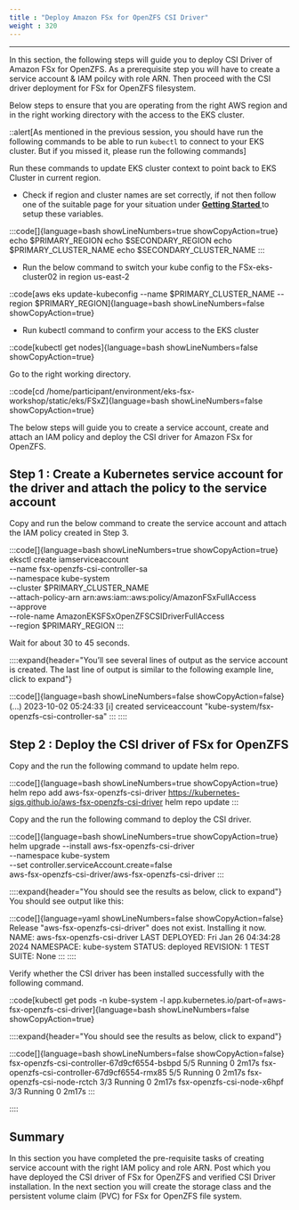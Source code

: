 ```yaml
---
title : "Deploy Amazon FSx for OpenZFS CSI Driver"
weight : 320
---
```

-------------------------------------------------------------

In this section, the following steps will guide you to deploy CSI Driver of Amazon FSx for OpenZFS. As a prerequisite step you will have to create a service account & IAM poilcy with role ARN. Then proceed with the CSI driver deployment for FSx for OpenZFS filesystem.

Below steps to ensure that you are operating from the right AWS region and in the right working directory with the access to the EKS cluster.

::alert[As mentioned in the previous session, you should have run the following commands to be able to run `kubectl` to connect to your EKS cluster. But if you missed it, please run the following commands]

Run these commands to update EKS cluster context to point back to EKS Cluster in current region. 

- Check if region and cluster names are set correctly, if not then follow one of the suitable page for your situation under **[Getting Started ](/020-setup)** to setup these variables. 

:::code[]{language=bash showLineNumbers=true showCopyAction=true}
echo $PRIMARY_REGION
echo $SECONDARY_REGION
echo $PRIMARY_CLUSTER_NAME
echo $SECONDARY_CLUSTER_NAME
:::

- Run the below command to switch your kube config to the FSx-eks-cluster02 in region us-east-2

::code[aws eks update-kubeconfig --name $PRIMARY_CLUSTER_NAME --region $PRIMARY_REGION]{language=bash showLineNumbers=false showCopyAction=true}

- Run kubectl command to confirm your access to the EKS cluster

::code[kubectl get nodes]{language=bash showLineNumbers=false showCopyAction=true}



Go to the right working directory.

::code[cd /home/participant/environment/eks-fsx-workshop/static/eks/FSxZ]{language=bash showLineNumbers=false showCopyAction=true}

The below steps will guide you to create a service account, create and attach an IAM policy and deploy the CSI driver for Amazon FSx for OpenZFS.

## Step 1 : Create a Kubernetes service account for the driver and attach the policy to the service account

Copy and run the below command to create the service account and attach the IAM policy created in Step 3. 

:::code[]{language=bash showLineNumbers=true showCopyAction=true}
eksctl create iamserviceaccount \
    --name fsx-openzfs-csi-controller-sa \
    --namespace kube-system \
    --cluster $PRIMARY_CLUSTER_NAME \
    --attach-policy-arn arn:aws:iam::aws:policy/AmazonFSxFullAccess \
    --approve \
    --role-name AmazonEKSFSxOpenZFSCSIDriverFullAccess \
    --region $PRIMARY_REGION
:::

Wait for about 30 to 45 seconds.

::::expand{header="You’ll see several lines of output as the service account is created. The last line of output is similar to the following example line, click to expand"}

:::code[]{language=bash showLineNumbers=false showCopyAction=false}
(...)
2023-10-02 05:24:33 [ℹ]  created serviceaccount "kube-system/fsx-openzfs-csi-controller-sa"
:::
::::

## Step 2 : Deploy the CSI driver of FSx for OpenZFS

Copy and the run the following command to update helm repo.

:::code[]{language=bash showLineNumbers=true showCopyAction=true}
helm repo add aws-fsx-openzfs-csi-driver https://kubernetes-sigs.github.io/aws-fsx-openzfs-csi-driver
helm repo update
:::

Copy and the run the following command to deploy the CSI driver.

:::code[]{language=bash showLineNumbers=true showCopyAction=true}
helm upgrade --install aws-fsx-openzfs-csi-driver \
    --namespace kube-system \
    --set controller.serviceAccount.create=false \
    aws-fsx-openzfs-csi-driver/aws-fsx-openzfs-csi-driver
:::

::::expand{header="You should see the results as below, click to expand"}
You should see output like this: 

:::code[]{language=yaml showLineNumbers=false showCopyAction=false}
Release "aws-fsx-openzfs-csi-driver" does not exist. Installing it now.
NAME: aws-fsx-openzfs-csi-driver
LAST DEPLOYED: Fri Jan 26 04:34:28 2024
NAMESPACE: kube-system
STATUS: deployed
REVISION: 1
TEST SUITE: None
:::
::::

Verify whether the CSI driver has been installed successfully with the following command.

::code[kubectl get pods -n kube-system -l app.kubernetes.io/part-of=aws-fsx-openzfs-csi-driver]{language=bash showLineNumbers=false showCopyAction=true}

::::expand{header="You should see the results as below, click to expand"}

:::code[]{language=bash showLineNumbers=false showCopyAction=false}
fsx-openzfs-csi-controller-67d9cf6554-bsbpd   5/5     Running   0          2m17s
fsx-openzfs-csi-controller-67d9cf6554-rmx85   5/5     Running   0          2m17s
fsx-openzfs-csi-node-rctch                    3/3     Running   0          2m17s
fsx-openzfs-csi-node-x6hpf                    3/3     Running   0          2m17s
:::

::::

## Summary

In this section you have completed the pre-requisite tasks of creating service account with the right IAM policy and role ARN. Post which you have deployed the CSI driver of FSx for OpenZFS and verified CSI Driver installation. In the next section you will create the storage class and the persistent volume claim (PVC) for FSx for OpenZFS file system. 